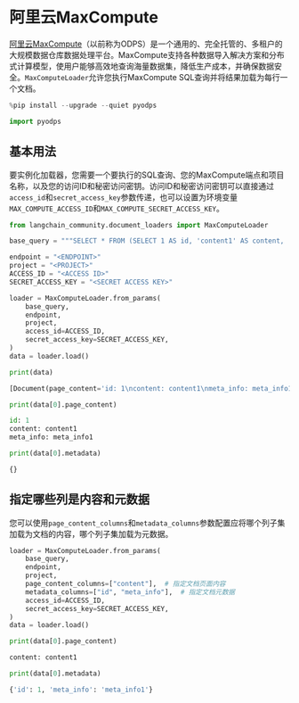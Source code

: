 # 阿里云MaxCompute

[阿里云MaxCompute](https://www.alibabacloud.com/product/maxcompute)（以前称为ODPS）是一个通用的、完全托管的、多租户的大规模数据仓库数据处理平台。MaxCompute支持各种数据导入解决方案和分布式计算模型，使用户能够高效地查询海量数据集，降低生产成本，并确保数据安全。`MaxComputeLoader`允许您执行MaxCompute SQL查询并将结果加载为每行一个文档。

```python
%pip install --upgrade --quiet pyodps
```

```python
import pyodps
```

## 基本用法

要实例化加载器，您需要一个要执行的SQL查询、您的MaxCompute端点和项目名称，以及您的访问ID和秘密访问密钥。访问ID和秘密访问密钥可以直接通过`access_id`和`secret_access_key`参数传递，也可以设置为环境变量`MAX_COMPUTE_ACCESS_ID`和`MAX_COMPUTE_SECRET_ACCESS_KEY`。

```python
from langchain_community.document_loaders import MaxComputeLoader
```

```python
base_query = """SELECT * FROM (SELECT 1 AS id, 'content1' AS content, 'meta_info1' AS meta_info UNION ALL SELECT 2 AS id, 'content2' AS content, 'meta_info2' AS meta_info UNION ALL SELECT 3 AS id, 'content3' AS content, 'meta_info3' AS meta_info) mydata;"""
```

```python
endpoint = "<ENDPOINT>"
project = "<PROJECT>"
ACCESS_ID = "<ACCESS ID>"
SECRET_ACCESS_KEY = "<SECRET ACCESS KEY>"
```

```python
loader = MaxComputeLoader.from_params(
    base_query,
    endpoint,
    project,
    access_id=ACCESS_ID,
    secret_access_key=SECRET_ACCESS_KEY,
)
data = loader.load()
```

```python
print(data)
```

```python
[Document(page_content='id: 1\ncontent: content1\nmeta_info: meta_info1', metadata={}), Document(page_content='id: 2\ncontent: content2\nmeta_info: meta_info2', metadata={}), Document(page_content='id: 3\ncontent: content3\nmeta_info: meta_info3', metadata={})]
```

```python
print(data[0].page_content)
```

```python
id: 1
content: content1
meta_info: meta_info1
```

```python
print(data[0].metadata)
```

```python
{}
```

## 指定哪些列是内容和元数据

您可以使用`page_content_columns`和`metadata_columns`参数配置应将哪个列子集加载为文档的内容，哪个列子集加载为元数据。

```python
loader = MaxComputeLoader.from_params(
    base_query,
    endpoint,
    project,
    page_content_columns=["content"],  # 指定文档页面内容
    metadata_columns=["id", "meta_info"],  # 指定文档元数据
    access_id=ACCESS_ID,
    secret_access_key=SECRET_ACCESS_KEY,
)
data = loader.load()
```

```python
print(data[0].page_content)
```

```python
content: content1
```

```python
print(data[0].metadata)
```

```python
{'id': 1, 'meta_info': 'meta_info1'}
```